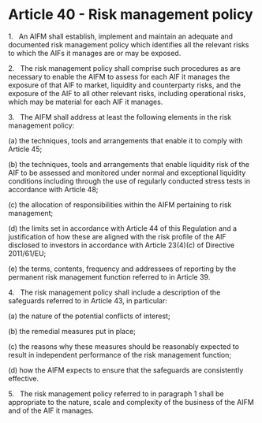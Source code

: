 # Article 40 - Risk management policy


1.   An AIFM shall establish, implement and maintain an adequate and documented risk management policy which identifies all the relevant risks to which the AIFs it manages are or may be exposed.

2.   The risk management policy shall comprise such procedures as are necessary to enable the AIFM to assess for each AIF it manages the exposure of that AIF to market, liquidity and counterparty risks, and the exposure of the AIF to all other relevant risks, including operational risks, which may be material for each AIF it manages.

3.   The AIFM shall address at least the following elements in the risk management policy:

(a) the techniques, tools and arrangements that enable it to comply with Article 45;

(b) the techniques, tools and arrangements that enable liquidity risk of the AIF to be assessed and monitored under normal and exceptional liquidity conditions including through the use of regularly conducted stress tests in accordance with Article 48;

(c) the allocation of responsibilities within the AIFM pertaining to risk management;

(d) the limits set in accordance with Article 44 of this Regulation and a justification of how these are aligned with the risk profile of the AIF disclosed to investors in accordance with Article 23(4)(c) of Directive 2011/61/EU;

(e) the terms, contents, frequency and addressees of reporting by the permanent risk management function referred to in Article 39.

4.   The risk management policy shall include a description of the safeguards referred to in Article 43, in particular:

(a) the nature of the potential conflicts of interest;

(b) the remedial measures put in place;

(c) the reasons why these measures should be reasonably expected to result in independent performance of the risk management function;

(d) how the AIFM expects to ensure that the safeguards are consistently effective.

5.   The risk management policy referred to in paragraph 1 shall be appropriate to the nature, scale and complexity of the business of the AIFM and of the AIF it manages.
